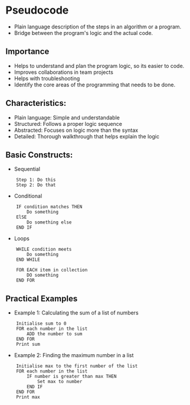 
# Pseudocode
- Plain language description of the steps in an algorithm or a program.
- Bridge between the program's logic and the actual code. 

## Importance
- Helps to understand and plan the program logic, so its easier to code. 
- Improves collaborations in team projects
- Helps with troubleshooting
- Identify the core areas of the programming that needs to be done. 

## Characteristics:
- Plain language: Simple and understandable
- Structured: Follows a proper logic sequence
- Abstracted: Focuses on logic more than the syntax
- Detailed: Thorough walkthrough that helps explain the logic

## Basic Constructs:

- Sequential
```
    Step 1: Do this
    Step 2: Do that
```

- Conditional
```
    IF condition matches THEN
        Do something
    ElSE
        Do something else
    END IF
```

- Loops 
```
    WHILE condition meets
        Do something
    END WHILE
```

```
    FOR EACH item in collection
        DO something
    END FOR
```

## Practical Examples

- Example 1: Calculating the sum of a list of numbers
```
    Initialise sum to 0
    FOR each number in the list
        ADD the number to sum
    END FOR
    Print sum
```

- Example 2: Finding the maximum number in a list
```
    Initialise max to the first number of the list
    FOR each number in the list
        IF number is greater than max THEN
            Set max to number
        END IF
    END FOR
    Print max
```